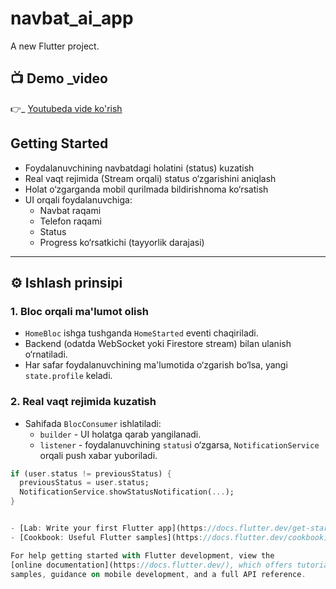 # navbat_ai_app

A new Flutter project.
## 📺 Demo _video

👉_ [Youtubeda vide ko'rish](https://youtu.be/CbTpBCODqr8?si=Z0xI2cHWCmzFboMn)


## Getting Started

- Foydalanuvchining navbatdagi holatini (status) kuzatish
- Real vaqt rejimida (Stream orqali) status o‘zgarishini aniqlash
- Holat o‘zgarganda mobil qurilmada bildirishnoma ko‘rsatish
- UI orqali foydalanuvchiga:
    - Navbat raqami
    - Telefon raqami
    - Status
    - Progress ko‘rsatkichi (tayyorlik darajasi)

---

## ⚙️ Ishlash prinsipi

### 1. Bloc orqali ma'lumot olish
- `HomeBloc` ishga tushganda `HomeStarted` eventi chaqiriladi.
- Backend (odatda WebSocket yoki Firestore stream) bilan ulanish o‘rnatiladi.
- Har safar foydalanuvchining ma'lumotida o‘zgarish bo‘lsa, yangi `state.profile` keladi.

### 2. Real vaqt rejimida kuzatish
- Sahifada `BlocConsumer` ishlatiladi:
    - `builder` - UI holatga qarab yangilanadi.
    - `listener` - foydalanuvchining `status`i o‘zgarsa, `NotificationService` orqali push xabar yuboriladi.

```dart
if (user.status != previousStatus) {
  previousStatus = user.status;
  NotificationService.showStatusNotification(...);
}


- [Lab: Write your first Flutter app](https://docs.flutter.dev/get-started/codelab)
- [Cookbook: Useful Flutter samples](https://docs.flutter.dev/cookbook)

For help getting started with Flutter development, view the
[online documentation](https://docs.flutter.dev/), which offers tutorials,
samples, guidance on mobile development, and a full API reference.
